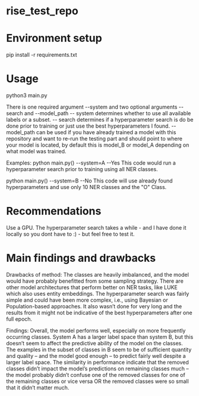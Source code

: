 # rise_test_repo

# Environment setup
pip install -r requirements.txt

# Usage
python3 main.py 

There is one required argument --system and two optional arguments --search and --model_path
-- system determines whether to use all available labels or a subset.
-- search determines if a hyperparameter search is do be done prior to training or just use the best hyperparameters I found.
-- model_path can be used if you have already trained a model with this repository and want to re-run the testing part and should point to where your model is located, by default this is model_B or model_A depending on what model was trained.

Examples:
python main.py() --system=A --Yes
This code would run a hyperparameter search prior to training using all NER classes.

python main.py() --system=B --No
This code will use already found hyperparameters and use only 10 NER classes and the "O" Class.

# Recommendations
Use a GPU.
The hyperparameter search takes a while - and I have done it locally so you dont have to :) - but feel free to test it.



# Main findings and drawbacks
Drawbacks of method:
The classes are heavily imbalanced, and the model would have probably benefitted from some sampling strategy.
There are other model architectures that perform better on NER tasks, like LUKE which also uses entity embeddings.
The hyperparameter search was fairly simple and could have been more complex, i.e., using Bayesian or Population-based approaches. It also wasn’t done for very long and the results from it might not be indicative of the best hyperparameters after one full epoch.

Findings:
Overall, the model performs well, especially on more frequently occurring classes.
System A has a larger label space than system B, but this doesn’t seem to affect the predictive ability of the model on the classes. The examples in the subset of classes in B seem to be of sufficient quantity and quality – and the model good enough – to predict fairly well despite a larger label space. 
The similarity in performance indicate that the removed classes didn’t impact the model’s predictions on remaining classes much – the model probably didn’t confuse one of the removed classes for one of the remaining classes or vice versa OR the removed classes were so small that it didn’t matter much.







